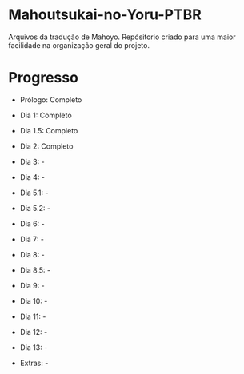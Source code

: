 # Mahoutsukai-no-Yoru-PTBR

Arquivos da tradução de Mahoyo. Repósitorio criado para uma maior facilidade na organização geral do projeto. 

# Progresso

- Prólogo: Completo
- Dia 1: Completo
- Dia 1.5: Completo
- Dia 2: Completo
- Dia 3: - 
- Dia 4: -
- Dia 5.1: -
- Dia 5.2: -
- Dia 6: -
- Dia 7: -
- Dia 8: -
- Dia 8.5: -
- Dia 9: -
- Dia 10: -
- Dia 11: -
- Dia 12: -
- Dia 13: -

- Extras: -
